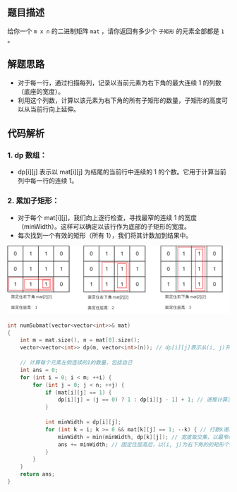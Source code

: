 ## 题目描述
给你一个 `m x n` 的二进制矩阵 `mat` ，请你返回有多少个 `子矩形` 的元素全部都是 `1` 。

## 解题思路
  - 对于每一行，通过扫描每列，记录以当前元素为右下角的最大连续 1 的列数（底座的宽度）。
  - 利用这个列数，计算以该元素为右下角的所有子矩形的数量，子矩形的高度可以从当前行向上延伸。
## 代码解析
### 1. dp 数组：
  - dp[i][j] 表示以 mat[i][j] 为结尾的当前行中连续的 1 的个数。它用于计算当前列中每一行的连续 1。
### 2. 累加子矩形：
  - 对于每个 mat[i][j]，我们向上逐行检查，寻找最窄的连续 1 的宽度（minWidth）。这样可以确定以该行作为底部的子矩形的宽度。
  - 每次找到一个有效的矩形（所有 1），我们将其计数加到结果中。
  
<div align="center">
    <img src="images/1504_001.png" alt="示例图片">
</div>    

```cpp
int numSubmat(vector<vector<int>>& mat)
{
    int m = mat.size(), n = mat[0].size();
    vector<vector<int>> dp(m, vector<int>(n)); // dp[i][j]表示从(i, j)开始往左，连续1的数量；也就是以(i, j)为右下角的宽度！

    // 计算每个元素左侧连续的1的数量，包括自己
    int ans = 0;
    for (int i = 0; i < m; ++i) {
        for (int j = 0; j < n; ++j) {
            if (mat[i][j] == 1) {
                dp[i][j] = (j == 0) ? 1 : dp[i][j - 1] + 1; // 递推计算宽度！
            }

            int minWidth = dp[i][j];
            for (int k = i; k >= 0 && mat[k][j] == 1; --k) { // 行数k递减[i -> 0]，相当于以(i, j)为底座的层高递增；遍历所有层高；
                minWidth = min(minWidth, dp[k][j]); // 宽度取交集，以最窄的为准。
                ans += minWidth; // 固定住层高后，以(i, j)为右下角的的矩形个数就等于该层高对应的宽度！（本题核心）
            }
        }
    }
    return ans;
}
```
